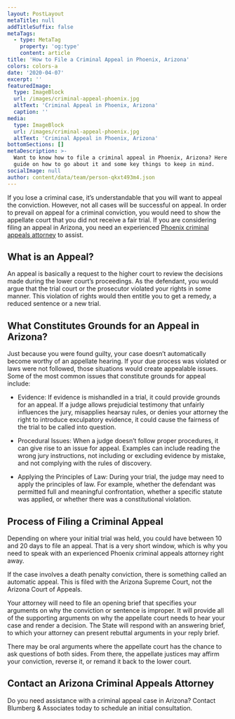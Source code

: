 ```yaml
---
layout: PostLayout
metaTitle: null
addTitleSuffix: false
metaTags:
  - type: MetaTag
    property: 'og:type'
    content: article
title: 'How to File a Criminal Appeal in Phoenix, Arizona'
colors: colors-a
date: '2020-04-07'
excerpt: ''
featuredImage:
  type: ImageBlock
  url: /images/criminal-appeal-phoenix.jpg
  altText: 'Criminal Appeal in Phoenix, Arizona'
  caption: ''
media:
  type: ImageBlock
  url: /images/criminal-appeal-phoenix.jpg
  altText: 'Criminal Appeal in Phoenix, Arizona'
bottomSections: []
metaDescription: >-
  Want to know how to file a criminal appeal in Phoenix, Arizona? Here is a
  guide on how to go about it and some key things to keep in mind.
socialImage: null
author: content/data/team/person-qkxt493m4.json
---
```


If you lose a criminal case, it’s understandable that you will want to appeal the conviction. However, not all cases will be successful on appeal. In order to prevail on appeal for a criminal conviction, you would need to show the appellate court that you did not receive a fair trial. If you are considering filing an appeal in Arizona, you need an experienced [Phoenix criminal appeals attorney](https://azblumberglaw.com/phoenix-criminal-attorney/criminal-appeals/) to assist.

## **What is an Appeal?**

An appeal is basically a request to the higher court to review the decisions made during the lower court’s proceedings. As the defendant, you would argue that the trial court or the prosecutor violated your rights in some manner. This violation of rights would then entitle you to get a remedy, a reduced sentence or a new trial.

## **What Constitutes Grounds for an Appeal in Arizona?**

Just because you were found guilty, your case doesn’t automatically become worthy of an appellate hearing. If your due process was violated or laws were not followed, those situations would create appealable issues. Some of the most common issues that constitute grounds for appeal include:

- Evidence: If evidence is mishandled in a trial, it could provide grounds for an appeal. If a judge allows prejudicial testimony that unfairly influences the jury, misapplies hearsay rules, or denies your attorney the right to introduce exculpatory evidence, it could cause the fairness of the trial to be called into question.

- Procedural Issues: When a judge doesn’t follow proper procedures, it can give rise to an issue for appeal. Examples can include reading the wrong jury instructions, not including or excluding evidence by mistake, and not complying with the rules of discovery.

- Applying the Principles of Law: During your trial, the judge may need to apply the principles of law. For example, whether the defendant was permitted full and meaningful confrontation, whether a specific statute was applied, or whether there was a constitutional violation.

## **Process of Filing a Criminal Appeal**

Depending on where your initial trial was held, you could have between 10 and 20 days to file an appeal. That is a very short window, which is why you need to speak with an experienced Phoenix criminal appeals attorney right away.

If the case involves a death penalty conviction, there is something called an automatic appeal. This is filed with the Arizona Supreme Court, not the Arizona Court of Appeals.

Your attorney will need to file an opening brief that specifies your arguments on why the conviction or sentence is improper. It will provide all of the supporting arguments on why the appellate court needs to hear your case and render a decision. The State will respond with an answering brief, to which your attorney can present rebuttal arguments in your reply brief.

There may be oral arguments where the appellate court has the chance to ask questions of both sides. From there, the appellate justices may affirm your conviction, reverse it, or remand it back to the lower court.

## **Contact an Arizona Criminal Appeals Attorney**

Do you need assistance with a criminal appeal case in Arizona? Contact Blumberg & Associates today to schedule an initial consultation.
